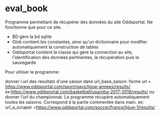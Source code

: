 # eval_book

Programme permettant de récupérer des données du site Oddsportal. Ne fonctionne que pour ce site.

 - BD gère la bd sqlite
 - Glob contient les constantes, ainsi qu'un dictionnaire pour modifier automatiquement la construction de tables
 - Oddsportal contient la classe qui gère la connection au site, l'identification des données pertinentes, la récupération puis la sauvegarde
 
 Pour utiliser le programme:
 
 donner l url des resultats d'une saison dans url_base_saison: 
 forme url = https://www.oddsportal.com/sport/pays/ligue-annees/results/ ex:https://www.oddsportal.com/basketball/usa/nba-2017-2018/results/
 ou
 donner l'url du championnat. Le programme récupère automatiquement toutes les saisons. Correspond à la partie commentée dans main.
 ex:
 url_a_scraper =https://www.oddsportal.com/soccer/france/ligue-1/results/
